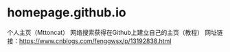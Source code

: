# homepage.github.io
个人主页（Mttoncat）
网络搜索获得在Github上建立自己的主页（教程）
网址链接：https://www.cnblogs.com/fenggwsx/p/13192838.html

